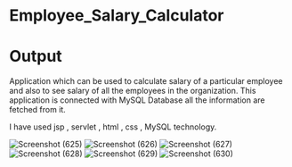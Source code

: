# Employee_Salary_Calculator
# Output

Application which can be used  to calculate salary of a particular employee and also to see salary of all the employees in the organization.
This application is connected with MySQL Database all the information are fetched from it.

I have used jsp , servlet , html , css , MySQL technology.


![Screenshot (625)](https://user-images.githubusercontent.com/77955323/173906404-44197d96-a94b-45ef-a1f1-dd893edc0ef9.png)
![Screenshot (626)](https://user-images.githubusercontent.com/77955323/173906441-b2b60a73-1f9e-43ad-85b6-8527186a7e90.png)
![Screenshot (627)](https://user-images.githubusercontent.com/77955323/173906471-9dc4daab-4d2b-45c3-ac24-d20e1346c4d2.png)
![Screenshot (628)](https://user-images.githubusercontent.com/77955323/173906536-0ef9ee38-eeed-4606-9386-f2ecb7598dae.png)
![Screenshot (629)](https://user-images.githubusercontent.com/77955323/173906587-bcf39d60-e931-49c9-a652-14f46b4bc82c.png)
![Screenshot (630)](https://user-images.githubusercontent.com/77955323/173906622-3e98a0af-c397-4150-8b79-7f589ad8f158.png)

